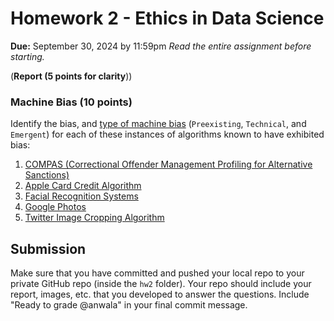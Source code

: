 # Homework 2 - Ethics in Data Science
**Due:** September 30, 2024 by 11:59pm
 *Read the entire assignment before starting.*

(**Report (5 points for clarity**))

### Machine Bias  (10 points)

Identify the bias, and [type of machine bias](https://web.archive.org/web/20240614111418/https://nissenbaum.tech.cornell.edu/papers/Bias%20in%20Computer%20Systems.pdf) (`Preexisting`, `Technical`, and `Emergent`) for each of these instances of algorithms known to have exhibited bias:

1. [COMPAS (Correctional Offender Management Profiling for Alternative Sanctions)](https://web.archive.org/web/20240630145925/https://www.propublica.org/article/machine-bias-risk-assessments-in-criminal-sentencing)
2. [Apple Card Credit Algorithm](https://www.wired.com/story/the-apple-card-didnt-see-genderand-thats-the-problem/)
3. [Facial Recognition Systems](http://gendershades.org/)
4. [Google Photos](https://www.theverge.com/2018/1/12/16882408/google-racist-gorillas-photo-recognition-algorithm-ai)
5. [Twitter Image Cropping Algorithm](https://www.cbsnews.com/news/twitter-kills-its-automatic-cropping-feature-after-complaints/)

## Submission

Make sure that you have committed and pushed your local repo to your private GitHub repo (inside the `hw2` folder).  Your repo should include your report, images, etc. that you developed to answer the questions.  Include "Ready to grade @anwala" in your final commit message. 
